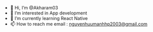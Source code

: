 - 👋 Hi, I’m @Akharam03
- 👀 I’m interested in App development
- 🌱 I’m currently learning React Native
- 📫 How to reach me email : nguyenhuumanhhp2003@gmail.com

<!---
Akharam03/Akharam03 is a ✨ special ✨ repository because its `README.md` (this file) appears on your GitHub profile.
You can click the Preview link to take a look at your changes.
--->
